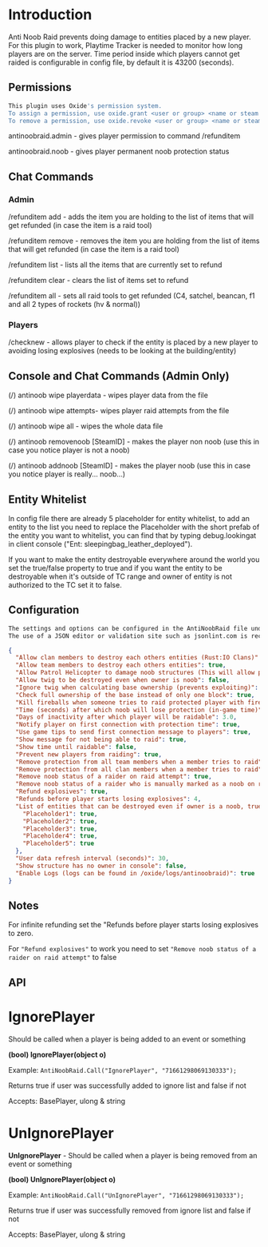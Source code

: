 # Introduction
Anti Noob Raid prevents doing damage to entities placed by a new player.
For this plugin to work, Playtime Tracker is needed to monitor how long players are on the server.
Time period inside which players cannot get raided is configurable in config file, by default it is 43200 (seconds).

## Permissions

```bash
This plugin uses Oxide's permission system. 
To assign a permission, use oxide.grant <user or group> <name or steam id> <permission>. 
To remove a permission, use oxide.revoke <user or group> <name or steam id> <permission>.
```

antinoobraid.admin - gives player permission to command /refunditem

antinoobraid.noob - gives player permanent noob protection status

## Chat Commands

### Admin
/refunditem add - adds the item you are holding to the list of items that will get refunded (in case the item is a raid tool)

/refunditem remove - removes the item you are holding from the list of items that will get refunded (in case the item is a raid tool)

/refunditem list - lists all the items that are currently set to refund

/refunditem clear - clears the list of items set to refund

/refunditem all - sets all raid tools to get refunded (C4, satchel, beancan, f1 and all 2 types of rockets (hv & normal))

### Players

/checknew - allows player to check if the entity is placed by a new player to avoiding losing explosives (needs to be looking at the building/entity)

## Console and Chat Commands (Admin Only)

(/) antinoob wipe playerdata - wipes player data from the file

(/) antinoob wipe attempts- wipes player raid attempts from the file

(/) antinoob wipe all - wipes the whole data file

(/) antinoob removenoob [SteamID] - makes the player non noob (use this in case you notice player is not a noob)

(/) antinoob addnoob [SteamID] - makes the player noob (use this in case you notice player is really... noob...)

## Entity Whitelist

In config file there are already 5 placeholder for entity whitelist, to add an entity to the list you need to replace the Placeholder with the short prefab of the entity you want to whitelist, you can find that by typing debug.lookingat in client console ("Ent: sleepingbag_leather_deployed").

If you want to make the entity destroyable everywhere around the world you set the true/false property to true and if you want the entity to be destroyable when it's outside of TC range and owner of entity is not authorized to the TC set it to false.

## Configuration

```bash
The settings and options can be configured in the AntiNoobRaid file under the config directory. 
The use of a JSON editor or validation site such as jsonlint.com is recommended to avoid formatting issues and syntax errors.
```

```json
{
  "Allow clan members to destroy each others entities (Rust:IO Clans)": true,
  "Allow team members to destroy each others entities": true,
  "Allow Patrol Helicopter to damage noob structures (This will allow players to raid with Patrol Helicopter)": true,
  "Allow twig to be destroyed even when owner is noob": false,
  "Ignore twig when calculating base ownership (prevents exploiting)": true,
  "Check full ownership of the base instead of only one block": true,
  "Kill fireballs when someone tries to raid protected player with fire (prevents lag)": true,
  "Time (seconds) after which noob will lose protection (in-game time)": 43200,
  "Days of inactivity after which player will be raidable": 3.0,
  "Notify player on first connection with protection time": true,
  "Use game tips to send first connection message to players": true,
  "Show message for not being able to raid": true,
  "Show time until raidable": false,
  "Prevent new players from raiding": true,
  "Remove protection from all team members when a member tries to raid": true,
  "Remove protection from all clan members when a member tries to raid": false,
  "Remove noob status of a raider on raid attempt": true,
  "Remove noob status of a raider who is manually marked as a noob on raid attempt": true,
  "Refund explosives": true,
  "Refunds before player starts losing explosives": 4,
  "List of entities that can be destroyed even if owner is a noob, true = destroyable everywhere (not inside of owners TC range)": {
    "Placeholder1": true,
    "Placeholder2": true,
    "Placeholder3": true,
    "Placeholder4": true,
    "Placeholder5": true
  },
  "User data refresh interval (seconds)": 30,
  "Show structure has no owner in console": false,
  "Enable Logs (logs can be found in /oxide/logs/antinoobraid)": true
}

```

## Notes
For infinite refunding set the "Refunds before player starts losing explosives to zero.

For `"Refund explosives"` to work you need to set `"Remove noob status of a raider on raid attempt"` to false
## API
# IgnorePlayer 

 Should be called when a player is being added to an event or something
 
**(bool) IgnorePlayer(object o)**

Example: `AntiNoobRaid.Call("IgnorePlayer", "71661298069130333");`

Returns true if user was successfully added to ignore list and false if not

Accepts: BasePlayer, ulong & string

# UnIgnorePlayer
**UnIgnorePlayer** - Should be called when a player is being removed from an event or something

**(bool) UnIgnorePlayer(object o)**

Example: `AntiNoobRaid.Call("UnIgnorePlayer", "71661298069130333");`

Returns true if user was successfully removed from ignore list and false if not

Accepts: BasePlayer, ulong & string
